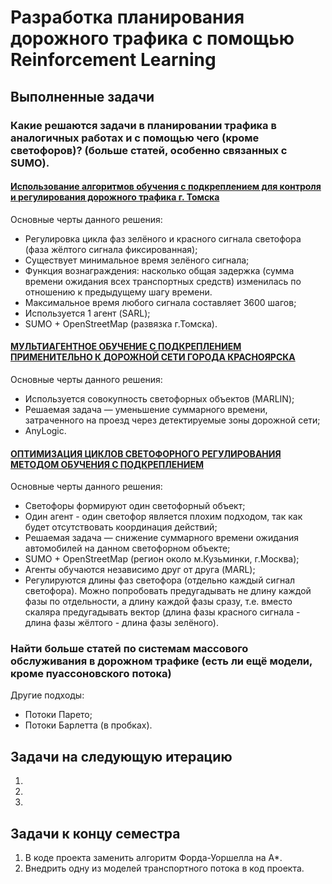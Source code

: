 # Разработка планирования дорожного трафика с помощью Reinforcement Learning

## Выполненные задачи

### Какие решаются задачи в планировании трафика в аналогичных работах и с помощью чего (кроме светофоров)? (больше статей, особенно связанных с SUMO).

#### [Использование алгоритмов обучения с подкреплением для контроля и регулирования дорожного трафика г. Томска](https://vital.lib.tsu.ru/vital/access/services/Download/koha:001129500/SOURCE1)

Основные черты данного решения:

* Регулировка цикла фаз зелёного и красного сигнала светофора (фаза жёлтого сигнала фиксированная);
* Существует минимальное время зелёного сигнала;
* Функция вознаграждения: насколько общая задержка (сумма времени ожидания
всех транспортных средств) изменилась по отношению к предыдущему шагу времени.
* Максимальное время любого сигнала составляет 3600 шагов;
* Используется 1 агент (SARL);
* SUMO + OpenStreetMap (развязка г.Томска).
  
#### [МУЛЬТИАГЕНТНОЕ ОБУЧЕНИЕ С ПОДКРЕПЛЕНИЕМ ПРИМЕНИТЕЛЬНО К ДОРОЖНОЙ СЕТИ ГОРОДА КРАСНОЯРСКА](https://elibrary.ru/download/elibrary_54236175_25851571.pdf#page=115) 

Основные черты данного решения:

* Используется совокупность светофорных объектов (MARLIN); 
* Решаемая задача — уменьшение суммарного времени, затраченного на проезд через детектируемые зоны дорожной сети;
* AnyLogic.

#### [ОПТИМИЗАЦИЯ ЦИКЛОВ СВЕТОФОРНОГО РЕГУЛИРОВАНИЯ МЕТОДОМ ОБУЧЕНИЯ С ПОДКРЕПЛЕНИЕМ](https://cyberleninka.ru/article/n/optimizatsiya-tsiklov-svetofornogo-regulirovaniya-metodom-obucheniya-s-podkrepleniem)

Основные черты данного решения:

* Светофоры формируют один светофорный объект;
* Один агент - один светофор является плохим подходом, так как будет отсутствовать координация действий;
* Решаемая задача — снижение суммарного времени ожидания автомобилей на данном светофорном объекте;
* SUMO + OpenStreetMap (регион около м.Кузьминки, г.Москва);
* Агенты обучаются независимо друг от друга (MARL);
* Регулируются длины фаз светофора (отдельно каждый сигнал светофора). Можно попробовать
предугадывать не длину каждой фазы по отдельности, а длину каждой фазы сразу, т.е. вместо скаляра предугадывать вектор (длина фазы красного сигнала - длина фазы жёлтого - длина фазы зелёного).

### Найти больше статей по системам массового обслуживания в дорожном трафике (есть ли ещё модели, кроме пуассоновского потока)

Другие подходы:

* Потоки Парето;
* Потоки Барлетта (в пробках).
## Задачи на следующую итерацию
1.
2.
3.

## Задачи к концу семестра
1. В коде проекта заменить алгоритм Форда-Уоршелла на A*.
2. Внедрить одну из моделей транспортного потока в код проекта.
